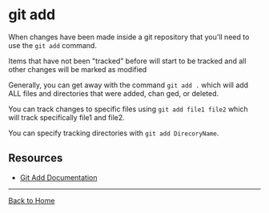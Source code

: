 # git add

When changes have been made inside a git repository that you'll need to use the `git add` command.

Items that have not been "tracked" before will start to be tracked and all other changes will be marked as modified

Generally, you can get away with the command `git add .` which will add ALL files and directories that were added, chan ged, or deleted.

You can track changes to specific files using  `git add file1 file2`  which will track specifically file1 and file2.

You can specify tracking directories with  `git add DirecoryName`.
## Resources
- [Git Add Documentation](https://git-scm.com/docs/git-add)

---

[Back to Home](../README.md)
